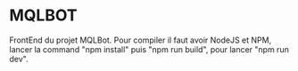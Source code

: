 # MQLBOT

FrontEnd du projet MQLBot. Pour compiler il faut avoir NodeJS et NPM, lancer la command "npm install" puis "npm run build", pour lancer "npm run dev".
